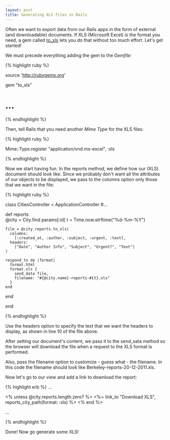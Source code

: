 ```yaml
---
layout: post
title: Generating XLS files in Rails
---
```


<span class="drops">O</span>ften we want to export data from our Rails apps in the form of external (and downloadable) documents. If XLS (Microsoft Excel) is the format you need, a gem called [to_xls] lets you do that without too much effort. Let's get started!

We must precede everything adding the gem to the _Gemfile_:

{% highlight ruby %}

source 'http://rubygems.org'

gem "to_xls"
# ...

{% endhighlight %}

Then, tell Rails that you need another _Mime Type_ for the XLS files:


{% highlight ruby %}

Mime::Type.register "application/vnd.ms-excel", :xls

{% endhighlight %}

Now we start having fun. In the <span class="small_code">reports</span> method, we define how our (XLS) document should look like. Since we probably don't want all the attributes of our objects to be displayed, we pass to the <span class="small_code">columns</span> option only those that we want in the file:

{% highlight ruby %}

class CitiesController < ApplicationController
  #...
  
  def reports    
    @city = City.find params[:id]
    t = Time.now.strftime("%d-%m-%Y")
    
    file = @city.reports.to_xls(
      columns: 
        [:created_at, :author, :subject, :urgent, :text],
      headers: 
        ["Date", "Author Info", "Subject", "Urgent?", "Text"]
    )
    
    respond_to do |format|
      format.html
      format.xls { 
        send_data file,
        filename: "#{@city.name}-reports-#{t}.xls"
      }
    end
  end

end

{% endhighlight %}

Use the <span class="small_code">headers</span> option to specify the text that we want the headers to display, as shown in line 10 of the file above.

After setting our document's content, we pass it to the <span class="small_code">send_sata</span> method so the browser will download the file when a request to the XLS format is performed.

Also, pass the <span class="small_code">filename</span> option to customize - guess what - the filename. In this code the filename should look like <span class="small_code">Berkeley-reports-20-12-2011.xls</span>.

Now let's go to our view and add a link to download the report:

{% highlight erb %}
...

<% unless @city.reports.length.zero? %>
  <%= link_to "Download XLS", reports_city_path(format: :xls) %>
<% end %>

...

{% endhighlight %}

Done! Now go generate some XLS! 

[to_xls]: https://github.com/splendeo/to_xls
